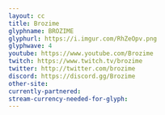```yaml
---
layout: cc
title: Brozime
glyphname: BROZIME
glyphurl: https://i.imgur.com/RhZeOpv.png
glyphwave: 4
youtube: https://www.youtube.com/Brozime
twitch: https://www.twitch.tv/brozime
twitter: http://twitter.com/brozime
discord: https://discord.gg/Brozime
other-site: 
currently-partnered: 
stream-currency-needed-for-glyph: 
---
```


